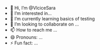 - 👋 Hi, I’m @VlciceSara
- 👀 I’m interested in...
- 🌱 I’m currently learning basics of testing
- 💞️ I’m looking to collaborate on ...
- 📫 How to reach me ...
- 😄 Pronouns: ...
- ⚡ Fun fact: ...

<!---
VlciceSara/VlciceSara is a ✨ special ✨ repository because its `README.md` (this file) appears on your GitHub profile.
You can click the Preview link to take a look at your changes.
--->
